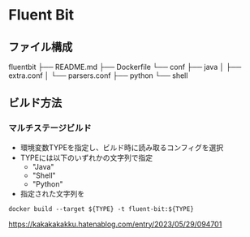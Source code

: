 # Fluent Bit

## ファイル構成

fluentbit
├── README.md
├── Dockerfile
└── conf
    ├── java
    │   ├── extra.conf
    │   └── parsers.conf
    ├── python
    └── shell

## ビルド方法

### マルチステージビルド

- 環境変数TYPEを指定し、ビルド時に読み取るコンフィグを選択
- TYPEには以下のいずれかの文字列で指定
  - "Java"
  - "Shell"
  - "Python"
- 指定された文字列を

`docker build --target ${TYPE} -t fluent-bit:${TYPE}`


https://kakakakakku.hatenablog.com/entry/2023/05/29/094701
